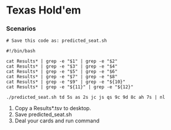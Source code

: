 # Texas Hold'em
### Scenarios

```shell
# Save this code as: predicted_seat.sh

#!/bin/bash

cat Results* | grep -e "$1" | grep -e "$2"
cat Results* | grep -e "$3" | grep -e "$4"
cat Results* | grep -e "$5" | grep -e "$6"
cat Results* | grep -e "$7" | grep -e "$8"
cat Results* | grep -e "$9" | grep -e "${10}"
cat Results* | grep -e "${11}" | grep -e "${12}"
```


```shell
./predicted_seat.sh td 5s as 2s jc js qs 9c 9d 8c ah 7s | nl
```

1. Copy a Results*.tsv to desktop.
2. Save predicted_seat.sh
3. Deal your cards and run command
